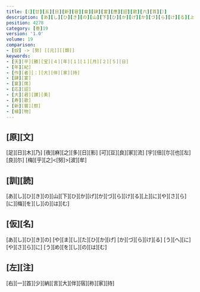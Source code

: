 ```yaml
---
title: [（][廿][五][日][新][甞][會][肆][宴][應][詔][歌][六][首][）]
description: [あ][し][ひ][き][の][山][下][ひ][か][げ][か][づ][ら][け][る][上][に][や][さ][ら][に][梅][を][し][の][は][む]
position: 4278
category: [巻]19
version: '1.0'
volume: 19
comparison:
- [奴] -> [努] [[元]][[類]]
keywords:
- [天][平][勝][宝][４][年][１][１][月][２][５][日]
- [年][紀]
- [作][者][：][大][伴][家][持]
- [肆][宴]
- [宴][席]
- [応][詔]
- [大][君][讃][美]
- [寿][歌]
- [新][嘗][祭]
- [植][物]
---
```


## [原][文]

[足][日][木][乃] [夜][麻][之][多][日][影] [可][豆][良][家][流] [宇][倍][尓][也][左][良][尓] [梅][乎][之]<[努]>[波][牟]

## [訓][読]

[あ][し][ひ][き][の][山][下][ひ][か][げ][か][づ][ら][け][る][上][に][や][さ][ら][に][梅][を][し][の][は][む]

## [仮][名]

[あ][し][ひ][き][の] [や][ま][し][た][ひ][か][げ] [か][づ][ら][け][る] [う][へ][に][や][さ][ら][に] [う][め][を][し][の][は][む]

## [左][注]

[右][一][首][少][納][言][大][伴][宿][祢][家][持]
